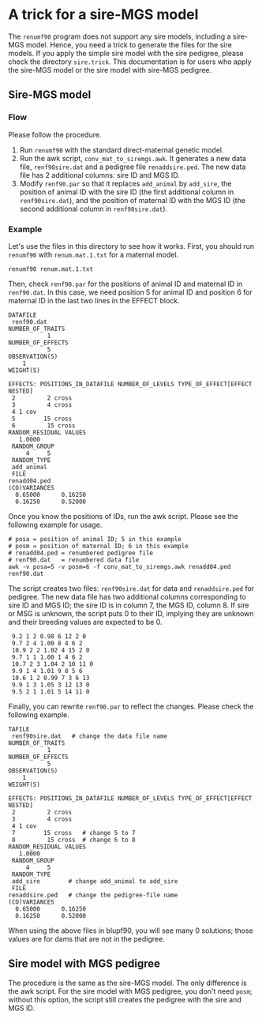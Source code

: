 # A trick for a sire-MGS model

The `renumf90` program does not support any sire models, including a sire-MGS model.
Hence, you need a trick to generate the files for the sire models.
If you apply the simple sire model with the sire pedigree, please check the directory `sire.trick`.
This documentation is for users who apply the sire-MGS model or the sire model with sire-MGS pedigree.

## Sire-MGS model

### Flow

Please follow the procedure.

1. Run `renumf90` with the standard direct-maternal genetic model.
2. Run the awk script, `conv_mat_to_siremgs.awk`. It generates a new data file, `renf90sire.dat` and a pedigree file `renaddsire.ped`. The new data file has 2 additional columns: sire ID and MGS ID.
3. Modify `renf90.par` so that it replaces `add_animal` by `add_sire`, the position of animal ID with the sire ID (the first additional column in `renf90sire.dat`), and the position of maternal ID with the MGS ID (the second additional column in `renf90sire.dat`).

### Example

Let's use the files in this directory to see how it works.
First, you should run `renumf90` with `renum.mat.1.txt` for a maternal model.

```
renumf90 renum.mat.1.txt
```

Then, check `renf90.par` for the positions of animal ID and maternal ID in `renf90.dat`.
In this case, we need position 5 for animal ID and position 6 for maternal ID in the last two lines in the EFFECT block.

```
DATAFILE
 renf90.dat
NUMBER_OF_TRAITS
           1
NUMBER_OF_EFFECTS
           5
OBSERVATION(S)
    1
WEIGHT(S)

EFFECTS: POSITIONS_IN_DATAFILE NUMBER_OF_LEVELS TYPE_OF_EFFECT[EFFECT NESTED]
 2         2 cross
 3         4 cross
 4 1 cov
 5        15 cross
 6         15 cross
RANDOM_RESIDUAL VALUES
   1.0000
 RANDOM_GROUP
     4     5
 RANDOM_TYPE
 add_animal
 FILE
renadd04.ped
(CO)VARIANCES
  0.65000      0.16250
  0.16250      0.52000
```

Once you know the positions of IDs, run the awk script.
Please see the following example for usage.

```
# posa = position of animal ID; 5 in this example
# posm = position of maternal ID; 6 in this example
# renadd04.ped = renumbered pedigree file
# renf90.dat   = renumbered data file
awk -v posa=5 -v posm=6 -f conv_mat_to_siremgs.awk renadd04.ped renf90.dat
```

The script creates two files: `renf90sire.dat` for data and `renaddsire.ped` for pedigree.
The new data file has two additional columns corresponding to sire ID and MGS ID; the sire ID is in column 7, the MGS ID, column 8.
If sire or MSG is unknown, the script puts 0 to their ID, implying they are unknown and their breeding values are expected to be 0.

```
 9.2 1 2 0.98 6 12 2 0
 9.7 2 4 1.00 8 4 6 2
 10.9 2 2 1.02 4 15 2 0
 9.7 1 1 1.00 1 4 6 2
 10.7 2 3 1.04 2 10 11 0
 9.9 1 4 1.01 9 8 5 6
 10.6 1 2 0.99 7 3 6 13
 9.9 1 3 1.05 3 12 13 0
 9.5 2 1 1.01 5 14 11 0
```

Finally, you can rewrite `renf90.par` to reflect the changes.
Please check the following example.

```
TAFILE
 renf90sire.dat   # change the data file name
NUMBER_OF_TRAITS
           1
NUMBER_OF_EFFECTS
           5
OBSERVATION(S)
    1
WEIGHT(S)

EFFECTS: POSITIONS_IN_DATAFILE NUMBER_OF_LEVELS TYPE_OF_EFFECT[EFFECT NESTED]
 2         2 cross
 3         4 cross
 4 1 cov
 7        15 cross   # change 5 to 7
 8         15 cross  # change 6 to 8
RANDOM_RESIDUAL VALUES
   1.0000
 RANDOM_GROUP
     4     5
 RANDOM_TYPE
 add_sire        # change add_animal to add_sire
 FILE
renaddsire.ped   # change the pedigree-file name
(CO)VARIANCES
  0.65000      0.16250
  0.16250      0.52000
```

When using the above files in blupf90, you will see many 0 solutions; those values are for dams that are not in the pedigree.


## Sire model with MGS pedigree

The procedure is the same as the sire-MGS model.
The only difference is the awk script.
For the sire model with MGS pedigree, you don't need `posm`; without this option, the script still creates the pedigree with the sire and MGS ID.

